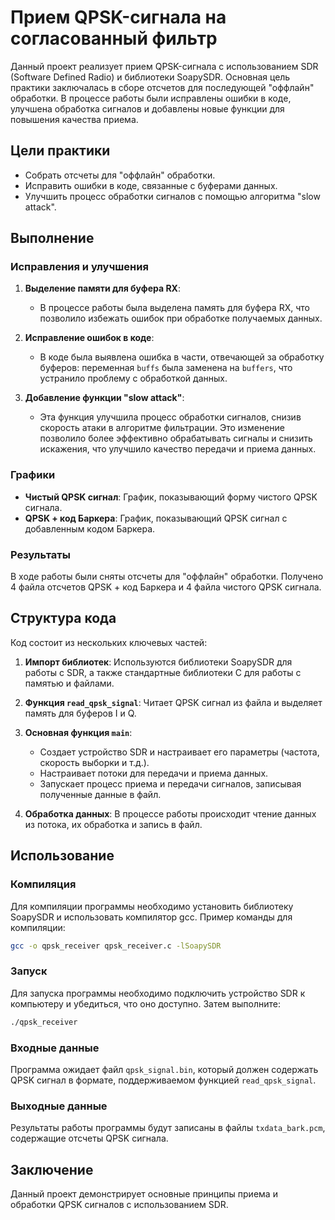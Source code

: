 # Прием QPSK-сигнала на согласованный фильтр

Данный проект реализует прием QPSK-сигнала с использованием SDR (Software Defined Radio) и библиотеки SoapySDR. Основная цель практики заключалась в сборе отсчетов для последующей "оффлайн" обработки. В процессе работы были исправлены ошибки в коде, улучшена обработка сигналов и добавлены новые функции для повышения качества приема.

## Цели практики

- Собрать отсчеты для "оффлайн" обработки.
- Исправить ошибки в коде, связанные с буферами данных.
- Улучшить процесс обработки сигналов с помощью алгоритма "slow attack".

## Выполнение

### Исправления и улучшения

1. **Выделение памяти для буфера RX**: 
   - В процессе работы была выделена память для буфера RX, что позволило избежать ошибок при обработке получаемых данных.

2. **Исправление ошибок в коде**:
   - В коде была выявлена ошибка в части, отвечающей за обработку буферов: переменная `buffs` была заменена на `buffers`, что устранило проблему с обработкой данных.

3. **Добавление функции "slow attack"**:
   - Эта функция улучшила процесс обработки сигналов, снизив скорость атаки в алгоритме фильтрации. Это изменение позволило более эффективно обрабатывать сигналы и снизить искажения, что улучшило качество передачи и приема данных.

### Графики

- **Чистый QPSK сигнал**: График, показывающий форму чистого QPSK сигнала.
- **QPSK + код Баркера**: График, показывающий QPSK сигнал с добавленным кодом Баркера.

### Результаты

В ходе работы были сняты отсчеты для "оффлайн" обработки. Получено 4 файла отсчетов QPSK + код Баркера и 4 файла чистого QPSK сигнала.

## Структура кода

Код состоит из нескольких ключевых частей:

1. **Импорт библиотек**: Используются библиотеки SoapySDR для работы с SDR, а также стандартные библиотеки C для работы с памятью и файлами.

2. **Функция `read_qpsk_signal`**: Читает QPSK сигнал из файла и выделяет память для буферов I и Q.

3. **Основная функция `main`**:
   - Создает устройство SDR и настраивает его параметры (частота, скорость выборки и т.д.).
   - Настраивает потоки для передачи и приема данных.
   - Запускает процесс приема и передачи сигналов, записывая полученные данные в файл.

4. **Обработка данных**: В процессе работы происходит чтение данных из потока, их обработка и запись в файл.

## Использование

### Компиляция

Для компиляции программы необходимо установить библиотеку SoapySDR и использовать компилятор gcc. Пример команды для компиляции:

```bash
gcc -o qpsk_receiver qpsk_receiver.c -lSoapySDR
```

### Запуск

Для запуска программы необходимо подключить устройство SDR к компьютеру и убедиться, что оно доступно. Затем выполните:

```bash
./qpsk_receiver
```

### Входные данные

Программа ожидает файл `qpsk_signal.bin`, который должен содержать QPSK сигнал в формате, поддерживаемом функцией `read_qpsk_signal`.

### Выходные данные

Результаты работы программы будут записаны в файлы `txdata_bark.pcm`, содержащие отсчеты QPSK сигнала.

## Заключение

Данный проект демонстрирует основные принципы приема и обработки QPSK сигналов с использованием SDR.